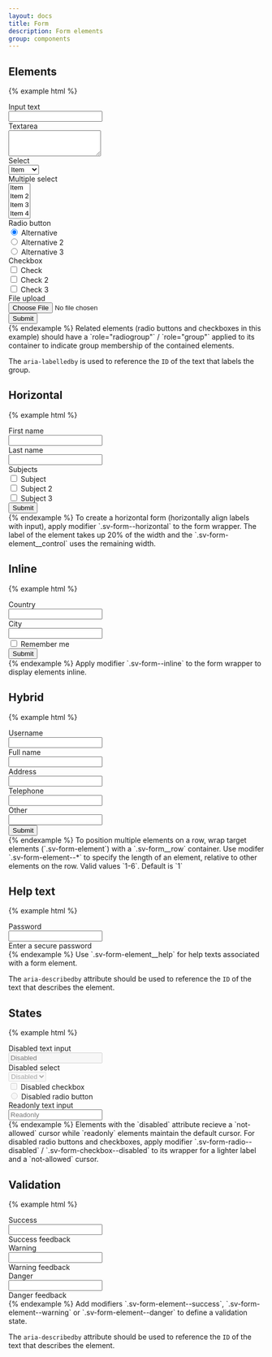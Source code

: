 ```yaml
---
layout: docs
title: Form
description: Form elements
group: components
---
```

## Elements ##
{% example html %}
<div class="sv-form">
   <div class="sv-form-element">
      <label for="text" class="sv-form-element__label">Input text</label>
      <div class="sv-form-element__control">
         <input type="text" class="sv-form-input" id="text">
      </div>
   </div>
   <div class="sv-form-element">
      <label for="textarea" class="sv-form-element__label">Textarea</label>
      <div class="sv-form-element__control">
         <textarea class="sv-form-input" id="textarea" rows="3"></textarea>
      </div>
   </div>
   <div class="sv-form-element">
      <label for="select" class="sv-form-element__label">Select</label>
      <div class="sv-form-element__control">
         <select class="sv-form-input" id="select">
            <option>Item</option>
            <option>Item 2</option>
            <option>Item 3</option>
            <option>Item 4</option>
         </select>
      </div>
   </div>
   <div class="sv-form-element">
      <label for="multiple-select" class="sv-form-element__label">Multiple select</label>
      <div class="sv-form-element__control">
         <select class="sv-form-input" id="multiple-select" multiple>
            <option>Item</option>
            <option>Item 2</option>
            <option>Item 3</option>
            <option>Item 4</option>
         </select>
      </div>
   </div>
   <div class="sv-form-element">
      <span class="sv-form-element__label" id="radio-header">Radio button</span>
      <div class="sv-form-element__control" role="radiogroup" aria-labelledby="radio-header">
         <div class="sv-form-radio">
            <label class="sv-form-element__label">
               <input type="radio" name="radios" checked>
               Alternative
            </label>
         </div>
         <div class="sv-form-radio">
            <label class="sv-form-element__label">
               <input type="radio" name="radios">
               Alternative 2
            </label>
         </div>
         <div class="sv-form-radio">
            <label class="sv-form-element__label">
               <input type="radio" name="radios">
               Alternative 3
            </label>
         </div>
      </div>
   </div>
   <div class="sv-form-element">
      <span class="sv-form-element__label" id="checkbox-header">Checkbox</span>
      <div class="sv-form-element__control" role="group" aria-labelledby="checkbox-header">
         <div class="sv-form-checkbox">
            <label class="sv-form-element__label">
               <input type="checkbox">
               Check
            </label>
         </div>
         <div class="sv-form-checkbox">
            <label class="sv-form-element__label">
               <input type="checkbox">
               Check 2
            </label>
         </div>
         <div class="sv-form-checkbox">
            <label class="sv-form-element__label">
               <input type="checkbox">
               Check 3
            </label>
         </div>
      </div>
   </div>
   <div class="sv-form-element">
      <label for="file-upload" class="sv-form-element__label">File upload</label>
      <div class="sv-form-element__control">
         <input type="file" id="file-upload">
      </div>
   </div>
   <div class="sv-form-element">
      <button type="submit" class="sv-button sv-button--primary">Submit</button>
   </div>
</div>
{% endexample %}
Related elements (radio buttons and checkboxes in this example) should have a `role="radiogroup"` / `role="group"` 
applied to its container to indicate group membership of the contained elements. 

The `aria-labelledby` is used to reference the `ID` of the text that labels the group.

## Horizontal ##
{% example html %}
<div class="sv-form sv-form--horizontal">
   <div class="sv-form-element">
      <label for="first-name" class="sv-form-element__label">First name</label>
      <div class="sv-form-element__control">
         <input type="text" class="sv-form-input" id="first-name">
      </div>
   </div>
   <div class="sv-form-element">
      <label for="last-name" class="sv-form-element__label">Last name</label>
      <div class="sv-form-element__control">
         <input type="text" class="sv-form-input" id="last-name">
      </div>
   </div>
   <div class="sv-form-element">
      <span class="sv-form-element__label" id="subjects-header">Subjects</span>
      <div class="sv-form-element__control" role="group" aria-labelledby="subjects-header">
         <div class="sv-form-checkbox">
            <label class="sv-form-element__label">
               <input type="checkbox">
               Subject
            </label>
         </div>
         <div class="sv-form-checkbox">
            <label class="sv-form-element__label">
               <input type="checkbox">
               Subject 2
            </label>
         </div>
         <div class="sv-form-checkbox">
            <label class="sv-form-element__label">
               <input type="checkbox">
               Subject 3
            </label>
         </div>
      </div>
   </div>
   <div class="sv-form-element">
      <button type="submit" class="sv-button sv-button--primary">Submit</button>
   </div>
</div>  
{% endexample %}
To create a horizontal form (horizontally align labels with input), apply modifier `.sv-form--horizontal` to the form wrapper.
The label of the element takes up 20% of the width and the `.sv-form-element__control` uses the remaining width.

## Inline ##
{% example html %}
<div class="sv-form sv-form--inline">
   <div class="sv-form-element">
      <label for="country" class="sv-form-element__label">Country</label>
      <div class="sv-form-element__control">
         <input type="text" class="sv-form-input" id="country">
      </div>
   </div>
   <div class="sv-form-element">
      <label for="city" class="sv-form-element__label">City</label>
      <div class="sv-form-element__control">
         <input type="text" class="sv-form-input" id="city">
      </div>
   </div>
   <div class="sv-form-element">
      <div class="sv-form-element__control">
         <div class="sv-form-checkbox">
            <label class="sv-form-element__label">
               <input type="checkbox">
               Remember me
            </label>
         </div>
      </div>
   </div>
   <div class="sv-form-element">
      <button type="submit" class="sv-button sv-button--primary">Submit</button>
   </div>
</div>  
{% endexample %}
Apply modifier `.sv-form--inline` to the form wrapper to display elements inline.

## Hybrid ##
{% example html %}
<div class="sv-form">
   <div class="sv-form__row">
      <div class="sv-form-element">
         <label for="username" class="sv-form-element__label">Username</label>
         <div class="sv-form-element__control">
            <input type="text" class="sv-form-input" id="username">
         </div>
      </div>
      <div class="sv-form-element">
         <label for="full-name" class="sv-form-element__label">Full name</label>
         <div class="sv-form-element__control">
            <input type="text" class="sv-form-input" id="full-name">
         </div>
      </div>
   </div>
   <div class="sv-form__row">
      <div class="sv-form-element sv-form-element--2">
         <label for="address" class="sv-form-element__label">Address</label>
         <div class="sv-form-element__control">
            <input type="text" class="sv-form-input" id="address">
         </div>
      </div>
      <div class="sv-form-element">
         <label for="contact-tel" class="sv-form-element__label">Telephone</label>
         <div class="sv-form-element__control">
            <input type="tel" class="sv-form-input" id="contact-tel">
         </div>
      </div>
   </div>
   <div class="sv-form-element">
      <label for="other" class="sv-form-element__label">Other</label>
      <div class="sv-form-element__control">
         <input type="text" class="sv-form-input" id="other">
      </div>
   </div>
   <div class="sv-form-element">
      <button type="submit" class="sv-button sv-button--primary">Submit</button>
   </div>
</div>  
{% endexample %}
To position multiple elements on a row, wrap target elements (`.sv-form-element`) with a `.sv-form__row` container.
Use modifer `.sv-form-element--*` to specify the length of an element, relative to other elements on the row. Valid values `1-6`. Default is `1`

## Help text ##
{% example html %}
<div class="sv-form">
   <div class="sv-form-element">
      <label for="password" class="sv-form-element__label">Password</label>
      <div class="sv-form-element__control">
         <input type="password" class="sv-form-input" id="password" aria-describedby="password-help">
      </div>
      <span id="password-help" class="sv-form-element__help">Enter a secure password</span>
   </div>
</div>  
{% endexample %}
Use `.sv-form-element__help` for help texts associated with a form element.

The `aria-describedby` attribute should be used to reference the `ID` of the text that describes the element.

## States ##
{% example html %}
<div class="sv-form">
   <div class="sv-form-element">
      <label for="disabled" class="sv-form-element__label">Disabled text input</label>
      <div class="sv-form-element__control">
         <input type="text" class="sv-form-input" id="disabled" placeholder="Disabled" disabled>
      </div>
   </div>
   <div class="sv-form-element">
      <label for="disabled-select" class="sv-form-element__label">Disabled select</label>
      <div class="sv-form-element__control">
         <select class="sv-form-input" id="disabled-select" disabled>
            <option>Disabled</option>
         </select>
      </div>
   </div>
   <div class="sv-form-element">
      <div class="sv-form-element__control">
         <div class="sv-form-checkbox sv-form-checkbox--disabled">
            <label class="sv-form-element__label">
               <input type="checkbox" disabled>
               Disabled checkbox
            </label>
         </div>
      </div>
   </div>
   <div class="sv-form-element">
      <div class="sv-form-element__control">
         <div class="sv-form-radio sv-form-radio--disabled">
            <label class="sv-form-element__label">
               <input type="radio" disabled>
               Disabled radio button
            </label>
         </div>
      </div>
   </div>
   <div class="sv-form-element">
      <label for="readonly" class="sv-form-element__label">Readonly text input</label>
      <div class="sv-form-element__control">
         <input type="text" class="sv-form-input" id="readonly" placeholder="Readonly" readonly>
      </div>
   </div>
</div>  
{% endexample %}
Elements with the `disabled` attribute recieve a `not-allowed` cursor while `readonly` elements maintain the default cursor.
For disabled radio buttons and checkboxes, apply modifier `.sv-form-radio--disabled` / `.sv-form-checkbox--disabled` to its wrapper for a lighter label and a `not-allowed` cursor.     

## Validation ##
{% example html %}
<div class="sv-form">
   <div class="sv-form-element sv-form-element--success">
      <label for="success" class="sv-form-element__label">Success</label>
      <div class="sv-form-element__control">
         <input type="text" class="sv-form-input" id="success" aria-describedby="sucess-feedback">
      </div>
      <span id="success-feedback" class="sv-form-element__feedback">Success feedback</span>
   </div>
   <div class="sv-form-element sv-form-element--warning">
      <label for="warning" class="sv-form-element__label">Warning</label>
      <div class="sv-form-element__control">
         <input type="text" class="sv-form-input" id="warning" aria-describedby="warning-feedback">
      </div>
      <span id="warning-feedback" class="sv-form-element__feedback">Warning feedback</span>
   </div>
   <div class="sv-form-element sv-form-element--danger">
      <label for="danger" class="sv-form-element__label">Danger</label>
      <div class="sv-form-element__control">
         <input type="text" class="sv-form-input" id="danger" aria-describedby="danger-feedback">
      </div>
      <span id="danger-feedback" class="sv-form-element__feedback">Danger feedback</span>
   </div>
</div>  
{% endexample %}
Add modifiers `.sv-form-element--success`, `.sv-form-element--warning` or `.sv-form-element--danger` to define a validation state.

The `aria-describedby` attribute should be used to reference the `ID` of the text that describes the element.

